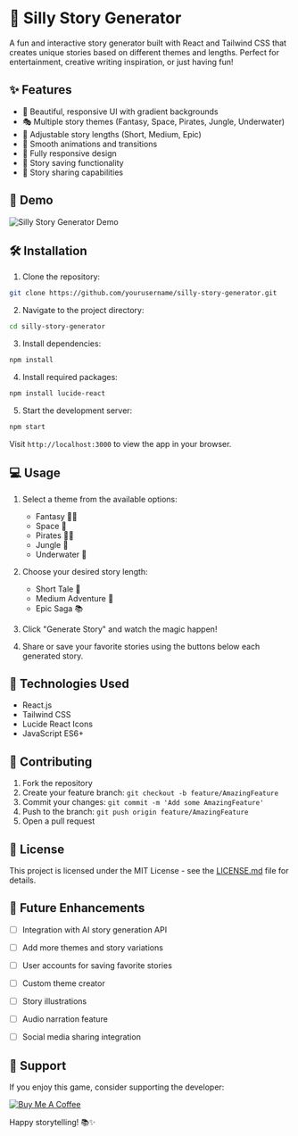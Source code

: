 # 🌟 Silly Story Generator

A fun and interactive story generator built with React and Tailwind CSS that creates unique stories based on different themes and lengths. Perfect for entertainment, creative writing inspiration, or just having fun!

## ✨ Features

- 🎨 Beautiful, responsive UI with gradient backgrounds
- 🎭 Multiple story themes (Fantasy, Space, Pirates, Jungle, Underwater)
- 📏 Adjustable story lengths (Short, Medium, Epic)
- 🔄 Smooth animations and transitions
- 📱 Fully responsive design
- 💾 Story saving functionality
- 🔗 Story sharing capabilities

## 🚀 Demo

![Silly Story Generator Demo](public/demo-screenshot.png)

## 🛠️ Installation

1. Clone the repository:
```bash
git clone https://github.com/yourusername/silly-story-generator.git
```

2. Navigate to the project directory:
```bash
cd silly-story-generator
```

3. Install dependencies:
```bash
npm install
```

4. Install required packages:
```bash
npm install lucide-react
```

5. Start the development server:
```bash
npm start
```

Visit `http://localhost:3000` to view the app in your browser.

## 💻 Usage

1. Select a theme from the available options:
   - Fantasy 🧙‍♂️
   - Space 🚀
   - Pirates 🏴‍☠️
   - Jungle 🌴
   - Underwater 🐠

2. Choose your desired story length:
   - Short Tale 📝
   - Medium Adventure 📖
   - Epic Saga 📚

3. Click "Generate Story" and watch the magic happen!

4. Share or save your favorite stories using the buttons below each generated story.


## 🎯 Technologies Used

- React.js
- Tailwind CSS
- Lucide React Icons
- JavaScript ES6+


## 🤝 Contributing

1. Fork the repository
2. Create your feature branch: `git checkout -b feature/AmazingFeature`
3. Commit your changes: `git commit -m 'Add some AmazingFeature'`
4. Push to the branch: `git push origin feature/AmazingFeature`
5. Open a pull request

## 📝 License

This project is licensed under the MIT License - see the [LICENSE.md](LICENSE.md) file for details.

## 🌟 Future Enhancements

- [ ] Integration with AI story generation API
- [ ] Add more themes and story variations
- [ ] User accounts for saving favorite stories
- [ ] Custom theme creator
- [ ] Story illustrations
- [ ] Audio narration feature
- [ ] Social media sharing integration


## 💝 Support

If you enjoy this game, consider supporting the developer:

[![Buy Me A Coffee](https://img.shields.io/badge/Buy%20Me%20A%20Coffee-support-yellow.svg)](https://www.buymeacoffee.com/abhijithb)

Happy storytelling! 📚✨